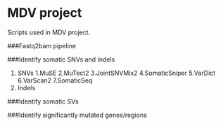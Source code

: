 # MDV project
Scripts used in MDV project. 

###Fastq2bam pipeline

###Identify somatic SNVs and Indels
1. SNVs
1.MuSE
2.MuTect2
3.JointSNVMix2
4.SomaticSniper
5.VarDict
6.VarScan2
7.SomaticSeq
2. Indels

###Identify somatic SVs

###Identify significantly mutated genes/regions

